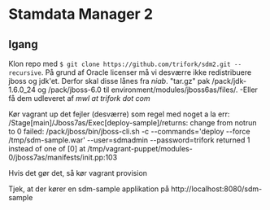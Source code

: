 # Stamdata Manager 2

## Igang

Klon repo med ```$ git clone https://github.com/trifork/sdm2.git --recursive```.
På grund af Oracle licenser må vi desværre ikke redistribuere jboss og jdk'et. Derfor skal disse lånes fra _niab_. "tar.gz" pak /pack/jdk-1.6.0_24 og /pack/jboss-6.0 til environment/modules/jboss6as/files/. -Eller få dem udleveret af _mwl at trifork dot com_

Kør
    vagrant up
det fejler (desværre) som regel med noget a la
    err: /Stage[main]/Jboss7as/Exec[deploy-sample]/returns: change from notrun to 0 failed: /pack/jboss/bin/jboss-cli.sh -c --commands='deploy --force /tmp/sdm-sample.war' --user=sdmadmin --password=trifork returned 1 instead of one of [0] at /tmp/vagrant-puppet/modules-0/jboss7as/manifests/init.pp:103

Hvis det gør det, så kør
    vagrant provision

Tjek, at der kører en sdm-sample applikation på
http://localhost:8080/sdm-sample